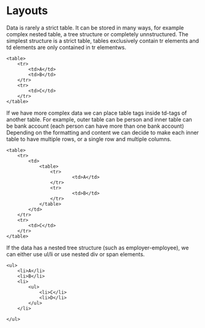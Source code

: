 # Layouts

Data is rarely a strict table. It can be stored in many ways, for example complex nested table, a tree structure or completely unnstructured.
The simplest structure is a strict table, tables exclusively contain tr elements and td elements are only contained in tr elementws.
~~~
<table>
	<tr>
		<td>A</td>
		<td>B</td>
	</tr>
	<tr>
		<td>C</td>
	</tr>
</table>
~~~

If we have more complex data we can place table tags inside td-tags of another table. For example, outer table can be person and inner table can be bank account (each person can have more than one bank account)
Depending on the formatting and content we can decide to make each inner table to have multiple rows, or a single row and multiple columns.
~~~
<table>
	<tr>
		<td>
			<table>
				<tr>
						<td>A</td>
				</tr>
				<tr>
						<td>B</td>
				</tr>
			</table>
		</td>
	</tr>
	<tr>
		<td>C</td>
	</tr>
</table>
~~~

If the data has a nested tree structure (such as employer-employee), we can either use ul/li or use nested div or span elements.
~~~
<ul>
	<li>A</li>
	<li>B</li>
	<li>
		<ul>
			<li>C</li>
			<li>D</li>
		</ul>
	</li>

</ul>
~~~

